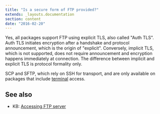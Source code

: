 ```yaml
---
title: "Is a secure form of FTP provided?"
extends: _layouts.documentation
section: content
date: "2016-02-20"
---
```


Yes, all packages support FTP using explicit TLS, also called "Auth TLS". Auth TLS initiates encryption after a handshake and protocol announcement, which is the origin of "explicit". Conversely, implicit TLS, which is not supported, does not require announcement and encryption happens immediately at connection. The difference between implicit and explicit TLS is protocol formality only.

SCP and SFTP, which rely on SSH for transport, and are only available on packages that include [terminal](/docs/terminal/is-terminal-access-available/) access.

## See also

- KB: [Accessing FTP server](/docs/ftp/accessing-ftp-server/)
